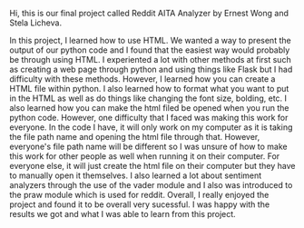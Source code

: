 Hi, this is our final project called Reddit AITA Analyzer by Ernest Wong and Stela Licheva.

In this project, I learned how to use HTML. We wanted a way to present the output of our python code and I found that the easiest way would 
probably be through using HTML. I experiented a lot with other methods at first such as creating a web page through python and using things like
Flask but I had difficulty with these methods. However, I learned how you can create a HTML file within python. I also learned how to format what 
you want to put in the HTML as well as do things like changing the font size, bolding, etc. I also learned how you can make the html filed be opened
when you run the python code.
However, one difficulty that I faced was making this work for everyone. In the code I have, it will only work on my computer as it is taking the
file path name and opening the html file through that. However, everyone's file path name will be different so I was unsure of how to make this
work for other people as well when running it on their computer. For everyone else, it will just create the html file on their computer but they
have to manually open it themselves. I also learned a lot about sentiment analyzers through the use of the vader module and I also was introduced
to the praw module which is used for reddit.
Overall, I really enjoyed the project and found it to be overall very sucessful. I was happy with the results we got and what I was able to learn
from this project.
